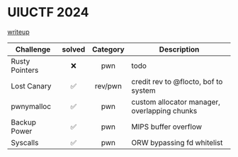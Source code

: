 # UIUCTF 2024

[writeup](https://hyggehalcyon.gitbook.io/page/ctfs/2024/uiuctf#pwnymalloc)

| Challenge | solved | Category | Description | 
| --- | :---: | :---: | --- |
| Rusty Pointers | ❌ | pwn | todo |
| Lost Canary | ✅ | rev/pwn | credit rev to @flocto, bof to system |
| pwnymalloc | ✅ | pwn | custom allocator manager, overlapping chunks |
| Backup Power | ✅ | pwn | MIPS buffer overflow |
| Syscalls | ✅ | pwn | ORW bypassing fd whitelist |

